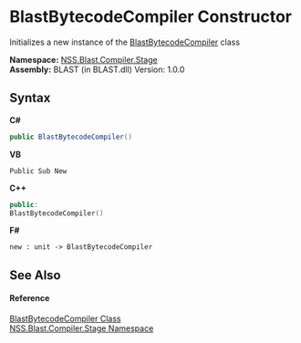 # BlastBytecodeCompiler Constructor 
 

Initializes a new instance of the <a href="ba8ee778-19e4-b123-879f-391768337e02">BlastBytecodeCompiler</a> class

**Namespace:**&nbsp;<a href="f44e629d-16ad-ce78-c6d1-bb239589698b">NSS.Blast.Compiler.Stage</a><br />**Assembly:**&nbsp;BLAST (in BLAST.dll) Version: 1.0.0

## Syntax

**C#**<br />
``` C#
public BlastBytecodeCompiler()
```

**VB**<br />
``` VB
Public Sub New
```

**C++**<br />
``` C++
public:
BlastBytecodeCompiler()
```

**F#**<br />
``` F#
new : unit -> BlastBytecodeCompiler
```


## See Also


#### Reference
<a href="ba8ee778-19e4-b123-879f-391768337e02">BlastBytecodeCompiler Class</a><br /><a href="f44e629d-16ad-ce78-c6d1-bb239589698b">NSS.Blast.Compiler.Stage Namespace</a><br />